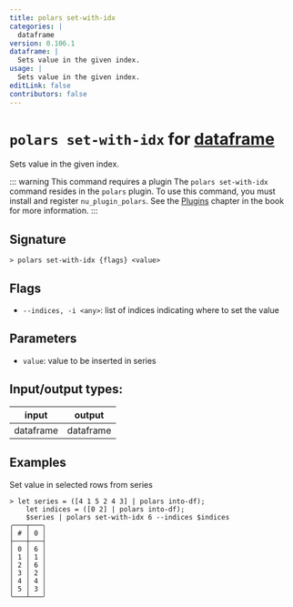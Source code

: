 ```yaml
---
title: polars set-with-idx
categories: |
  dataframe
version: 0.106.1
dataframe: |
  Sets value in the given index.
usage: |
  Sets value in the given index.
editLink: false
contributors: false
---
```

<!-- This file is automatically generated. Please edit the command in https://github.com/nushell/nushell instead. -->

# `polars set-with-idx` for [dataframe](/commands/categories/dataframe.md)

<div class='command-title'>Sets value in the given index.</div>

::: warning This command requires a plugin
The `polars set-with-idx` command resides in the `polars` plugin.
To use this command, you must install and register `nu_plugin_polars`.
See the [Plugins](/book/plugins.html) chapter in the book for more information.
:::


## Signature

```> polars set-with-idx {flags} <value>```

## Flags

 -  `--indices, -i <any>`: list of indices indicating where to set the value

## Parameters

 -  `value`: value to be inserted in series


## Input/output types:

| input     | output    |
| --------- | --------- |
| dataframe | dataframe |
## Examples

Set value in selected rows from series
```nu
> let series = ([4 1 5 2 4 3] | polars into-df);
    let indices = ([0 2] | polars into-df);
    $series | polars set-with-idx 6 --indices $indices
╭───┬───╮
│ # │ 0 │
├───┼───┤
│ 0 │ 6 │
│ 1 │ 1 │
│ 2 │ 6 │
│ 3 │ 2 │
│ 4 │ 4 │
│ 5 │ 3 │
╰───┴───╯

```
